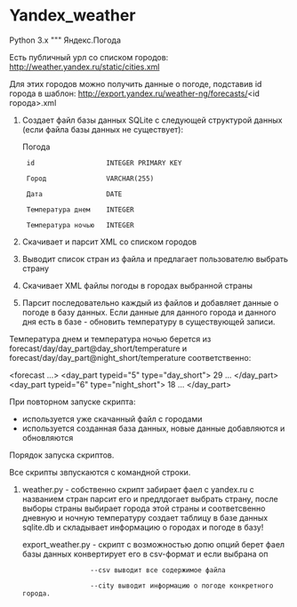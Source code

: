 # Yandex_weather
Python 3.x 
""" Яндекс.Погода

Есть публичный урл со списком городов:
http://weather.yandex.ru/static/cities.xml

Для этих городов можно получить данные о погоде, подставив id города в шаблон:
http://export.yandex.ru/weather-ng/forecasts/<id города>.xml

1. Создает файл базы данных SQLite с следующей структурой данных (если файла 
   базы данных не существует):

    Погода
    
        id                  INTEGER PRIMARY KEY
        
        Город               VARCHAR(255)
        
        Дата                DATE
        
        Температура днем    INTEGER
        
        Температура ночью   INTEGER
        

2. Скачивает и парсит XML со списком городов
3. Выводит список стран из файла и предлагает пользователю выбрать страну
4. Скачивает XML файлы погоды в городах выбранной страны
5. Парсит последовательно каждый из файлов и добавляет данные о погоде в базу
   данных. Если данные для данного города и данного дня есть в базе - обновить
   температуру в существующей записи.


Температура днем и температура ночью берется из 
forecast/day/day_part@day_short/temperature и 
forecast/day/day_part@night_short/temperature соответственно:

<forecast ...>
    <day date="...">
        <day_part typeid="5" type="day_short">
            <temperature>29</temperature> 
            ...
        </day_part>
        <day_part typeid="6" type="night_short">
            <temperature>18</temperature>
            ...
        </day_part>
    </day>
</forecast>

При повторном запуске скрипта:
- используется уже скачанный файл с городами
- используется созданная база данных, новые данные добавляются и обновляются

Порядок запуска скриптов. 

Все скрипты звпускаются с командной строки.

1. weather.py - собственно скрипт забирает фаел с yandex.ru с названием стран парсит его и предлдогает выбрать страну, после выборы страны выбирает города этой страны и соответсвенно дневную и ночную температуру создает таблицу в базе данных 
                sqlite.db и складывает информацию о городах и погоде в базу!
                 
    export_weather.py - скрипт с возможностью допю опций берет фаел базы данных конвертирует его в csv-формат и если выбрана оп 
                     
                        --csv выводит все содержимое файла
                        
                        --city выводит информацию о погоде конкретного города.



